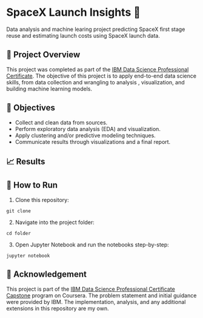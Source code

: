 # SpaceX Launch Insights 🚀

Data analysis and machine learing project predicting SpaceX first stage reuse and estimating launch costs using SpaceX launch data.

## 📌 Project Overview
This project was completed as part of the [IBM Data Science Professional Certificate](https://www.coursera.org/professional-certificates/ibm-data-science). The objective of this project is to apply end-to-end data science skills, from data collection and wrangling to analysis , visualization, and building machine learning models.

## 🎯 Objectives
- Collect and clean data from sources.
- Perform exploratory data analysis (EDA) and visualization.
- Apply clustering and/or predictive modeling techniques.
- Communicate results through visualizations and a final report.

## 📈 Results

## 🏃 How to Run
1. Clone this repository:
```
git clone
```
2. Navigate into the project folder:
```
cd folder
```
3. Open Jupyter Notebook and run the notebooks step-by-step:
```
jupyter notebook
```

## 🙏 Acknowledgement
This project is part of the [IBM Data Science Professional Certificate Capstone](https://www.coursera.org/learn/applied-data-science-capstone?specialization=ibm-data-science) program on Coursera. The problem statement and initial guidance were provided by IBM. The implementation, analysis, and any additional extensions in this repository are my own. 
